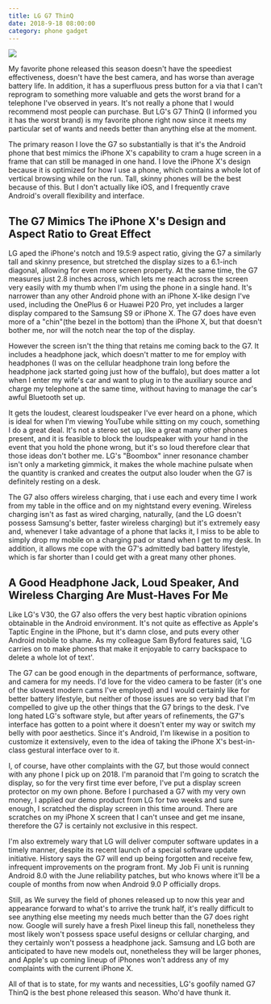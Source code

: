 ```yaml
---
title: LG G7 ThinQ
date: 2018-9-18 08:00:00
category: phone gadget
---
```


![](/images/6.jpg)

My favorite phone released this season doesn't have the speediest effectiveness, doesn't have the best camera, and has worse than average battery life. In addition, it has a superfluous press button for a via that I can't reprogram to something more valuable and gets the worst brand for a telephone I've observed in years. It's not really a phone that I would recommend most people can purchase. But LG's G7 ThinQ (I informed you it has the worst brand) is my favorite phone right now since it meets my particular set of wants and needs better than anything else at the moment.

<!-- more -->

The primary reason I love the G7 so substantially is that it's the Android phone that best mimics the iPhone X's capability to cram a huge screen in a frame that can still be managed in one hand. I love the iPhone X's design because it is optimized for how I use a phone, which contains a whole lot of vertical browsing while on the run. Tall, skinny phones will be the best because of this. But I don't actually like iOS, and I frequently crave Android's overall flexibility and interface.

## The G7 Mimics The iPhone X's Design and Aspect Ratio to Great Effect

LG aped the iPhone's notch and 19.5:9 aspect ratio, giving the G7 a similarly tall and skinny presence, but stretched the display sizes to a 6.1-inch diagonal, allowing for even more screen property. At the same time, the G7 measures just 2.8 inches across, which lets me reach across the screen very easily with my thumb when I'm using the phone in a single hand. It's narrower than any other Android phone with an iPhone X-like design I've used, including the OnePlus 6 or Huawei P20 Pro, yet includes a larger display compared to the Samsung S9 or iPhone X. The G7 does have even more of a "chin"(the bezel in the bottom) than the iPhone X, but that doesn't bother me, nor will the notch near the top of the display.

However the screen isn't the thing that retains me coming back to the G7. It includes a headphone jack, which doesn't matter to me for employ with headphones (I was on the cellular headphone train long before the headphone jack started going just how of the buffalo), but does matter a lot when I enter my wife's car and want to plug in to the auxiliary source and charge my telephone at the same time, without having to manage the car's awful Bluetooth set up.

It gets the loudest, clearest loudspeaker I've ever heard on a phone, which is ideal for when I'm viewing YouTube while sitting on my couch, something I do a great deal. It's not a stereo set up, like a great many other phones present, and it is feasible to block the loudspeaker with your hand in the event that you hold the phone wrong, but it's so loud therefore clear that those ideas don't bother me. LG's "Boombox" inner resonance chamber isn't only a marketing gimmick, it makes the whole machine pulsate when the quantity is cranked and creates the output also louder when the G7 is definitely resting on a desk.

The G7 also offers wireless charging, that i use each and every time I work from my table in the office and on my nightstand every evening. Wireless charging isn't as fast as wired charging, naturally, (and the LG doesn't possess Samsung's better, faster wireless charging) but it's extremely easy and, whenever I take advantage of a phone that lacks it, I miss to be able to simply drop my mobile on a charging pad or stand when I get to my desk. In addition, it allows me cope with the G7's admittedly bad battery lifestyle, which is far shorter than I could get with a great many other phones.

## A Good Headphone Jack, Loud Speaker, And Wireless Charging Are Must-Haves For Me

Like LG's V30, the G7 also offers the very best haptic vibration opinions obtainable in the Android environment. It's not quite as effective as Apple's Taptic Engine in the iPhone, but it's damn close, and puts every other Android mobile to shame. As my colleague Sam Byford features said, 'LG carries on to make phones that make it enjoyable to carry backspace to delete a whole lot of text'.

The G7 can be good enough in the departments of performance, software, and camera for my needs. I'd love for the video camera to be faster (it's one of the slowest modern cams I've employed) and I would certainly like for better battery lifestyle, but neither of those issues are so very bad that I'm compelled to give up the other things that the G7 brings to the desk. I've long hated LG's software style, but after years of refinements, the G7's interface has gotten to a point where it doesn't enter my way or switch my belly with poor aesthetics. Since it's Android, I'm likewise in a position to customize it extensively, even to the idea of taking the iPhone X's best-in-class gestural interface over to it.

I, of course, have other complaints with the G7, but those would connect with any phone I pick up on 2018. I'm paranoid that I'm going to scratch the display, so for the very first time ever before, I've put a display screen protector on my own phone. Before I purchased a G7 with my very own money, I applied our demo product from LG for two weeks and sure enough, I scratched the display screen in this time around. There are scratches on my iPhone X screen that I can't unsee and get me insane, therefore the G7 is certainly not exclusive in this respect.

I'm also extremely wary that LG will deliver computer software updates in a timely manner, despite its recent launch of a special software update initiative. History says the G7 will end up being forgotten and receive few, infrequent improvements on the program front. My Job Fi unit is running Android 8.0 with the June reliability patches, but who knows where it'll be a couple of months from now when Android 9.0 P officially drops.

Still, as We survey the field of phones released up to now this year and appearance forward to what's to arrive the trunk half, it's really difficult to see anything else meeting my needs much better than the G7 does right now. Google will surely have a fresh Pixel lineup this fall, nonetheless they most likely won't possess space useful designs or cellular charging, and they certainly won't possess a headphone jack. Samsung and LG both are anticipated to have new models out, nonetheless they will be larger phones, and Apple's up coming lineup of iPhones won't address any of my complaints with the current iPhone X.

All of that is to state, for my wants and necessities, LG's goofily named G7 ThinQ is the best phone released this season. Who'd have thunk it.